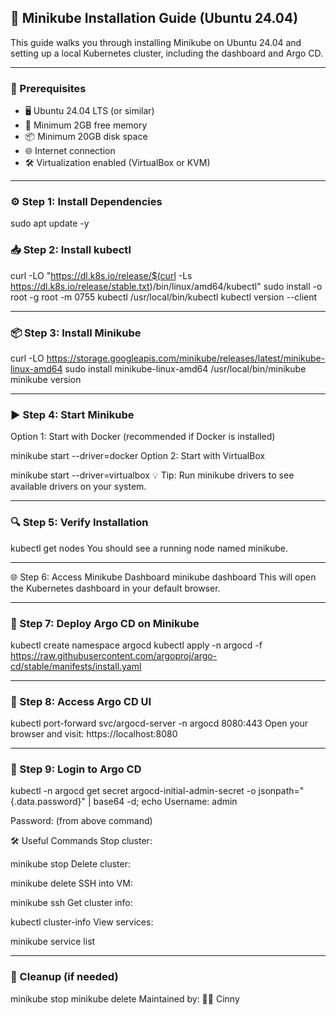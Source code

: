 
## 🚀 Minikube Installation Guide (Ubuntu 24.04)

This guide walks you through installing Minikube on Ubuntu 24.04 and setting up a local Kubernetes cluster, including the dashboard and Argo CD.

---

### 📝 Prerequisites

- 🖥️ Ubuntu 24.04 LTS (or similar)  
- 💾 Minimum 2GB free memory  
- 📦 Minimum 20GB disk space  
- 🌐 Internet connection  
- 🛠️ Virtualization enabled (VirtualBox or KVM)  

---

### ⚙️ Step 1: Install Dependencies


sudo apt update -y

### 📥 Step 2: Install kubectl
curl -LO "https://dl.k8s.io/release/$(curl -Ls https://dl.k8s.io/release/stable.txt)/bin/linux/amd64/kubectl"
sudo install -o root -g root -m 0755 kubectl /usr/local/bin/kubectl
kubectl version --client

---

### 📦 Step 3: Install Minikube
curl -LO https://storage.googleapis.com/minikube/releases/latest/minikube-linux-amd64
sudo install minikube-linux-amd64 /usr/local/bin/minikube
minikube version

---

### ▶️ Step 4: Start Minikube
Option 1: Start with Docker (recommended if Docker is installed)

minikube start --driver=docker
Option 2: Start with VirtualBox

minikube start --driver=virtualbox
💡 Tip: Run minikube drivers to see available drivers on your system.

---

### 🔍 Step 5: Verify Installation
kubectl get nodes
You should see a running node named minikube.

----

🌐 Step 6: Access Minikube Dashboard
minikube dashboard
This will open the Kubernetes dashboard in your default browser.

---

### 🚩 Step 7: Deploy Argo CD on Minikube
kubectl create namespace argocd
kubectl apply -n argocd -f https://raw.githubusercontent.com/argoproj/argo-cd/stable/manifests/install.yaml


---

### 🚪 Step 8: Access Argo CD UI
kubectl port-forward svc/argocd-server -n argocd 8080:443
Open your browser and visit:
https://localhost:8080

---

### 🔑 Step 9: Login to Argo CD
kubectl -n argocd get secret argocd-initial-admin-secret -o jsonpath="{.data.password}" | base64 -d; echo
Username: admin

Password: (from above command)

🛠️ Useful Commands
Stop cluster:

minikube stop
Delete cluster:

minikube delete
SSH into VM:

minikube ssh
Get cluster info:

kubectl cluster-info
View services:

minikube service list

---

### 🧹 Cleanup (if needed)
minikube stop
minikube delete
Maintained by: 👩‍💻 Cinny
